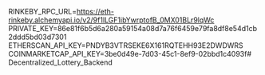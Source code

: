 RINKEBY_RPC_URL=https://eth-rinkeby.alchemyapi.io/v2/9f1lLGF1ibYwrptofB_0MX01BLr9lqWc
PRIVATE_KEY=86e81f6b5d6a280a59154a08d7a76f6459e79fa8df8e54d1cb2ddd5bd03d7301
ETHERSCAN_API_KEY=PNDYB3VTRSEKE6X161RQTEHH93E2DWDWRS
COINMARKETCAP_API_KEY=3be0d49e-7d03-45c1-8ef9-02bbd1c4093f# Decentralized_Lottery_Backend
